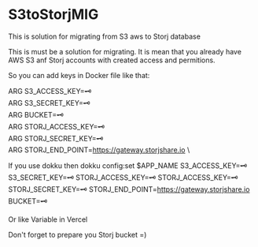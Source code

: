 # S3toStorjMIG
This is solution for migrating from S3 aws to Storj database

This is must be a solution for migrating. It is mean that you already have AWS S3 anf Storj accounts
with created access and permitions.

So you can add keys in Docker file like that:

ARG S3_ACCESS_KEY=🗝 \
ARG S3_SECRET_KEY=🗝 \
ARG BUCKET=🗝 \
ARG STORJ_ACCESS_KEY=🗝 \
ARG STORJ_SECRET_KEY=🗝 \
ARG STORJ_END_POINT=https://gateway.storjshare.io \

If you use dokku then
dokku config:set $APP_NAME S3_ACCESS_KEY=🗝 S3_SECRET_KEY=🗝 STORJ_ACCESS_KEY=🗝 STORJ_ACCESS_KEY=🗝 STORJ_SECRET_KEY=🗝 STORJ_END_POINT=https://gateway.storjshare.io BUCKET=🗝

Or like Variable in Vercel

Don't forget to prepare you Storj bucket =)
